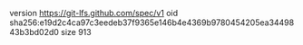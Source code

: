 version https://git-lfs.github.com/spec/v1
oid sha256:e19d2c4ca97c3eedeb37f9365e146b4e4369b9780454205ea3449843b3bd02d0
size 913
